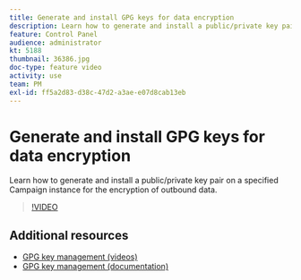 ```yaml
---
title: Generate and install GPG keys for data encryption
description: Learn how to generate and install a public/private key pair on a specified Campaign instance for the encryption of outbound data.
feature: Control Panel
audience: administrator
kt: 5188
thumbnail: 36386.jpg
doc-type: feature video
activity: use
team: PM
exl-id: ff5a2d83-d38c-47d2-a3ae-e07d8cab13eb
---
```

# Generate and install GPG keys for data encryption

Learn how to generate and install a public/private key pair on a specified Campaign instance for the encryption of outbound data.

>[!VIDEO](https://video.tv.adobe.com/v/36386?quality=12)

## Additional resources

* [GPG key management (videos)](./gpg-key-management-overview.md)
* [GPG key management (documentation)](https://experienceleague.adobe.com/docs/control-panel/using/instances-settings/gpg-keys-management.html?lang=en)
